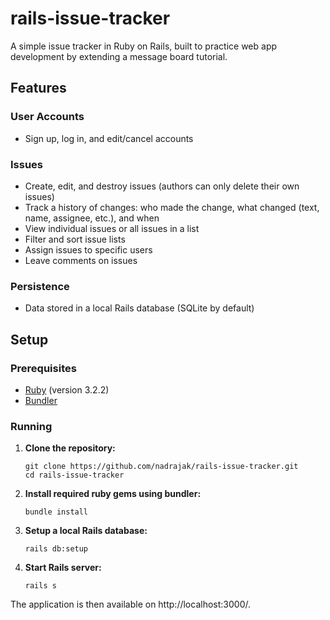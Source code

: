 # rails-issue-tracker
A simple issue tracker in Ruby on Rails, built to practice web app development by extending a message board tutorial.

## Features

### User Accounts
- Sign up, log in, and edit/cancel accounts
### Issues
- Create, edit, and destroy issues (authors can only delete their own issues)
- Track a history of changes: who made the change, what changed (text, name, assignee, etc.), and when
- View individual issues or all issues in a list
- Filter and sort issue lists
- Assign issues to specific users
- Leave comments on issues
### Persistence
- Data stored in a local Rails database (SQLite by default)

## Setup

### Prerequisites
- [Ruby](https://www.ruby-lang.org/en/) (version 3.2.2)
- [Bundler](https://bundler.io/)

### Running
1. **Clone the repository:**
    ```
    git clone https://github.com/nadrajak/rails-issue-tracker.git
    cd rails-issue-tracker
    ```
2. **Install required ruby gems using bundler:**
    ```
    bundle install
    ```

3. **Setup a local Rails database:**
    ```
    rails db:setup
    ```

4. **Start Rails server:**
    ```
    rails s
    ```

The application is then available on http://localhost:3000/.

